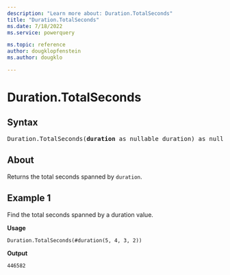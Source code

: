 ```yaml
---
description: "Learn more about: Duration.TotalSeconds"
title: "Duration.TotalSeconds"
ms.date: 7/18/2022
ms.service: powerquery

ms.topic: reference
author: dougklopfenstein
ms.author: dougklo

---
```

# Duration.TotalSeconds

## Syntax

<pre>
Duration.TotalSeconds(<b>duration</b> as nullable duration) as nullable number
</pre>
  
## About

Returns the total seconds spanned by `duration`.

## Example 1

Find the total seconds spanned by a duration value.

**Usage**

```powerquery-m
Duration.TotalSeconds(#duration(5, 4, 3, 2))
```

**Output**

`446582`
